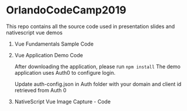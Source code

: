 # OrlandoCodeCamp2019


This repo contains all the source code used in presentation slides and nativescript vue demos

1. Vue Fundamentals Sample Code
2. Vue Application Demo Code


   After downloading the application, please run ``npm install``
   The demo application uses Auth0 to configure login. 
   
   Update auth-config.json in Auth folder with your domain and client id retrieved from Auth 0
   
3. NativeScript Vue Image Capture - Code
